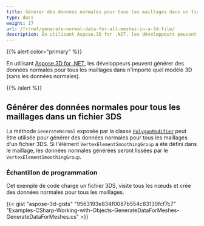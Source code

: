 ```yaml
---
title: Générer des données normales pour tous les maillages dans un fichier 3D
type: docs
weight: 17
url: /fr/net/generate-normal-data-for-all-meshes-in-a-3d-file/
description: En utilisant Aspose.3D for .NET, les développeurs peuvent générer des données normales pour tous les maillages dans n'importe quel modèle 3D (sans les données normales).
---
```

{{% alert color="primary" %}}

En utilisant [Aspose.3D for .NET](https://products.aspose.com/3d/net/), les développeurs peuvent générer des données normales pour tous les maillages dans n'importe quel modèle 3D (sans les données normales).

{{% /alert %}}
##  **Générer des données normales pour tous les maillages dans un fichier 3DS**
La méthode `GenerateNormal` exposée par la classe [`PolygonModifier`](https://reference.aspose.com/3d/net/aspose.threed.entities/polygonmodifier) peut être utilisée pour générer des données normales pour tous les maillages d'un fichier 3DS. Si l'élément `VertexElementSmoothingGroup` a été défini dans le maillage, les données normales générées seront lissées par le `VertexElementSmoothingGroup`.
###  **Échantillon de programmation**
Cet exemple de code charge un fichier 3DS, visite tous les nœuds et crée des données normales pour tous les maillages.

{{< gist "aspose-3d-gists" "9563193e834f0087b554c83130fcf7c7" "Examples-CSharp-Working-with-Objects-GenerateDataForMeshes-GenerateDataForMeshes.cs" >}}
